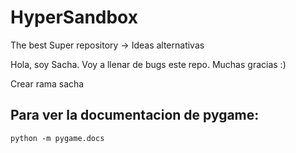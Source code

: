# HyperSandbox
The best Super repository -> Ideas alternativas

Hola, soy Sacha. Voy a llenar de bugs este repo. Muchas gracias :)

Crear rama sacha


## Para ver la documentacion de pygame:

`python -m pygame.docs`